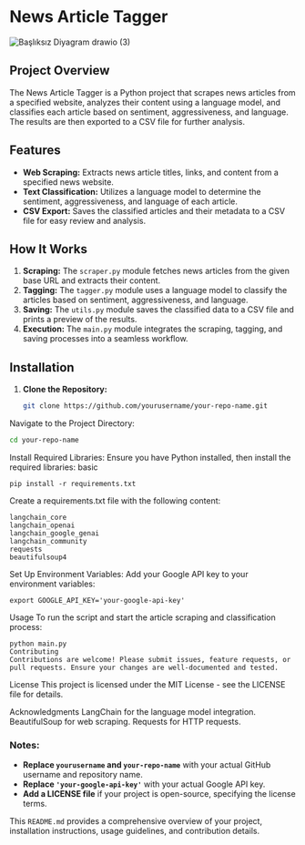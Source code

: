 # News Article Tagger

![Başlıksız Diyagram drawio (3)](https://github.com/user-attachments/assets/4dcf0cac-5c15-4033-9969-6196d60cf7e8)

## Project Overview

The News Article Tagger is a Python project that scrapes news articles from a specified website, analyzes their content using a language model, and classifies each article based on sentiment, aggressiveness, and language. The results are then exported to a CSV file for further analysis.

## Features

- **Web Scraping:** Extracts news article titles, links, and content from a specified news website.
- **Text Classification:** Utilizes a language model to determine the sentiment, aggressiveness, and language of each article.
- **CSV Export:** Saves the classified articles and their metadata to a CSV file for easy review and analysis.

## How It Works

1. **Scraping:** The `scraper.py` module fetches news articles from the given base URL and extracts their content.
2. **Tagging:** The `tagger.py` module uses a language model to classify the articles based on sentiment, aggressiveness, and language.
3. **Saving:** The `utils.py` module saves the classified data to a CSV file and prints a preview of the results.
4. **Execution:** The `main.py` module integrates the scraping, tagging, and saving processes into a seamless workflow.

## Installation

1. **Clone the Repository:**

   ```bash
   git clone https://github.com/yourusername/your-repo-name.git
   ```
Navigate to the Project Directory:

```bash
cd your-repo-name
```
Install Required Libraries: Ensure you have Python installed, then install the required libraries:
basic

```
pip install -r requirements.txt
```
Create a requirements.txt file with the following content:

```
langchain_core
langchain_openai
langchain_google_genai
langchain_community
requests
beautifulsoup4
```

Set Up Environment Variables: Add your Google API key to your environment variables:

```
export GOOGLE_API_KEY='your-google-api-key'
```

Usage
To run the script and start the article scraping and classification process:


```
python main.py
Contributing
Contributions are welcome! Please submit issues, feature requests, or pull requests. Ensure your changes are well-documented and tested.
```

License
This project is licensed under the MIT License - see the LICENSE file for details.

Acknowledgments
LangChain for the language model integration.
BeautifulSoup for web scraping.
Requests for HTTP requests.

### Notes:

- **Replace `yourusername` and `your-repo-name`** with your actual GitHub username and repository name.
- **Replace `'your-google-api-key'`** with your actual Google API key.
- **Add a LICENSE file** if your project is open-source, specifying the license terms. 

This `README.md` provides a comprehensive overview of your project, installation instructions, usage guidelines, and contribution details.
